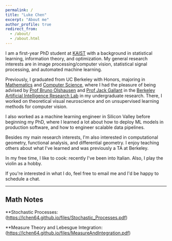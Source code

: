 ```yaml
---
permalink: /
title: "Luke Chen"
excerpt: "About me"
author_profile: true
redirect_from: 
  - /about/
  - /about.html
---
```



I am a first-year PhD student at [KAIST](https://gsai.kaist.ac.kr/) with a background in statistical learning, information theory, and optimization. My general research interests are in image processing/computer vision, statistical signal processing, and automated machine learning. 

Previously, I graduated from UC Berkeley with Honors, majoring in [Mathematics](https://math.berkeley.edu/) and [Computer Science](https://eecs.berkeley.edu), where I had the pleasure of being advised by [Prof Bruno Olshausen](https://redwood.berkeley.edu/people/bruno-olshausen/) and [Prof Jack Gallant](https://gallantlab.org/) in the [Berkeley Artificial Intelligence Research Lab](https://bair.berkeley.edu/) in my undergraduate research. There, I worked on theoretical visual neuroscience and on unsupervised learning methods for computer vision.

I also worked as a machine learning engineer in Silicon Valley before beginning my PhD, where I learned a lot about how to deploy ML models in production software, and how to engineer scalable data pipelines.

Besides my main research interests, I'm also interested in computational geometry, functional analysis, and differential geometry. I enjoy teaching others about what I've learned and was previously a TA at Berkeley.

In my free time, I like to cook: recently I've been into Italian. Also, I play the violin as a hobby. 

If you're interested in what I do, feel free to email me and I'd be happy to schedule a chat.


---
Math Notes
---

**Stochastic Processes: (https://lchen64.github.io/files/Stochastic_Processes.pdf)

**Measure Theory and Lebesgue Integration: (https://lchen64.github.io/files/MeasureAndIntegration.pdf)
